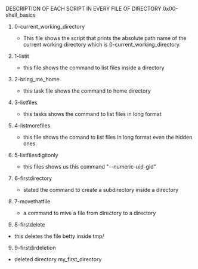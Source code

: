 DESCRIPTION OF EACH SCRIPT IN EVERY FILE OF DIRECTORY 0x00-shell_basics
 
1. 0-current_working_directory

   * This file shows the script that prints the absolute path name of the current working directory which is 0-current_working_directory.

2. 1-listit
  
   * this file shows the command to list files inside a directory

3. 2-bring_me_home

   * this task file shows the command to home directory

4. 3-listfiles

   * this tasks shows the command to list files in long format

4. 4-listmorefiles

   * this file shows the comand to list files in long format even the hidden ones.

5. 5-listfilesdigitonly

   * this files shows us this command "--numeric-uid-gid"

6. 6-firstdirectory

   * stated the command to create a subdirectory inside a directory

7. 7-movethatfile


   * a command to mive a file from directory to a directory

8.  8-firstdelete

   * this deletes the file betty inside tmp/

9.  9-firstdirdeletion

   * deleted directory my_first_directory
